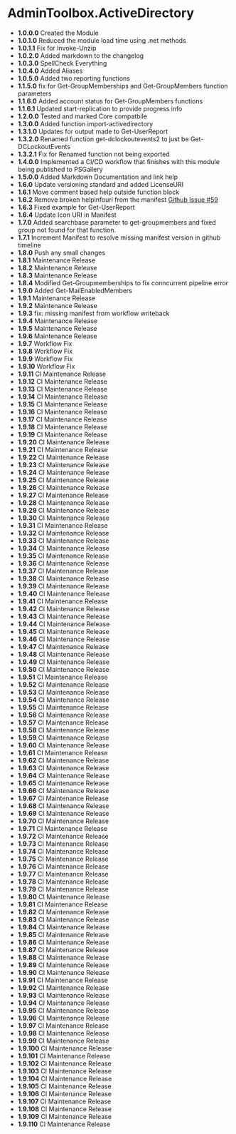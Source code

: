 # **AdminToolbox.ActiveDirectory**

* **1.0.0.0** Created the Module
* **1.0.1.0** Reduced the module load time using .net methods
* **1.0.1.1** Fix for Invoke-Unzip
* **1.0.2.0** Added markdown to the changelog
* **1.0.3.0** SpellCheck Everything
* **1.0.4.0** Added Aliases
* **1.0.5.0** Added two reporting functions
* **1.1.5.0** fix for Get-GroupMemberships  and Get-GroupMembers function parameters
* **1.1.6.0** Added account status for Get-GroupMembers functions
* **1.1.6.1** Updated start-replication to provide progress info
* **1.2.0.0** Tested and marked Core compatbile
* **1.3.0.0** Added function import-activedirectory
* **1.3.1.0** Updates for output made to Get-UserReport
* **1.3.2.0** Renamed function get-dclockoutevents2 to just be Get-DCLockoutEvents
* **1.3.2.1** Fix for Renamed function not being exported
* **1.4.0.0** Implemented a CI/CD workflow that finishes with this module being published to PSGallery
* **1.5.0.0** Added Markdown Documentation and link help
* **1.6.0** Update versioning standard and added LicenseURI
* **1.6.1** Move comment based help outside function block
* **1.6.2** Remove broken helpinfouri from the manifest [Github Issue #59](https://github.com/TheTaylorLee/AdminToolbox/issues/59)
* **1.6.3** Fixed example for Get-UserReport
* **1.6.4** Update Icon URI in Manifest
* **1.7.0** Added searchbase parameter to get-groupmembers and fixed group not found for that function.
* **1.7.1** Increment Manifest to resolve missing manifest version in github timeline
* **1.8.0** Push any small changes
* **1.8.1** Maintenance Release
* **1.8.2** Maintenance Release
* **1.8.3** Maintenance Release
* **1.8.4** Modified Get-Groupmemberships to fix conncurrent pipeline error
* **1.9.0** Added Get-MailEnabledMembers
* **1.9.1** Maintenance Release
* **1.9.2** Maintenance Release
* **1.9.3** fix: missing manifest from workflow writeback
* **1.9.4** Maintenance Release
* **1.9.5** Maintenance Release
* **1.9.6** Maintenance Release
* **1.9.7** Workflow Fix
* **1.9.8** Workflow Fix
* **1.9.9** Workflow Fix
* **1.9.10** Workflow Fix
* **1.9.11** CI Maintenance Release
* **1.9.12** CI Maintenance Release
* **1.9.13** CI Maintenance Release
* **1.9.14** CI Maintenance Release
* **1.9.15** CI Maintenance Release
* **1.9.16** CI Maintenance Release
* **1.9.17** CI Maintenance Release
* **1.9.18** CI Maintenance Release
* **1.9.19** CI Maintenance Release
* **1.9.20** CI Maintenance Release
* **1.9.21** CI Maintenance Release
* **1.9.22** CI Maintenance Release
* **1.9.23** CI Maintenance Release
* **1.9.24** CI Maintenance Release
* **1.9.25** CI Maintenance Release
* **1.9.26** CI Maintenance Release
* **1.9.27** CI Maintenance Release
* **1.9.28** CI Maintenance Release
* **1.9.29** CI Maintenance Release
* **1.9.30** CI Maintenance Release
* **1.9.31** CI Maintenance Release
* **1.9.32** CI Maintenance Release
* **1.9.33** CI Maintenance Release
* **1.9.34** CI Maintenance Release
* **1.9.35** CI Maintenance Release
* **1.9.36** CI Maintenance Release
* **1.9.37** CI Maintenance Release
* **1.9.38** CI Maintenance Release
* **1.9.39** CI Maintenance Release
* **1.9.40** CI Maintenance Release
* **1.9.41** CI Maintenance Release
* **1.9.42** CI Maintenance Release
* **1.9.43** CI Maintenance Release
* **1.9.44** CI Maintenance Release
* **1.9.45** CI Maintenance Release
* **1.9.46** CI Maintenance Release
* **1.9.47** CI Maintenance Release
* **1.9.48** CI Maintenance Release
* **1.9.49** CI Maintenance Release
* **1.9.50** CI Maintenance Release
* **1.9.51** CI Maintenance Release
* **1.9.52** CI Maintenance Release
* **1.9.53** CI Maintenance Release
* **1.9.54** CI Maintenance Release
* **1.9.55** CI Maintenance Release
* **1.9.56** CI Maintenance Release
* **1.9.57** CI Maintenance Release
* **1.9.58** CI Maintenance Release
* **1.9.59** CI Maintenance Release
* **1.9.60** CI Maintenance Release
* **1.9.61** CI Maintenance Release
* **1.9.62** CI Maintenance Release
* **1.9.63** CI Maintenance Release
* **1.9.64** CI Maintenance Release
* **1.9.65** CI Maintenance Release
* **1.9.66** CI Maintenance Release
* **1.9.67** CI Maintenance Release
* **1.9.68** CI Maintenance Release
* **1.9.69** CI Maintenance Release
* **1.9.70** CI Maintenance Release
* **1.9.71** CI Maintenance Release
* **1.9.72** CI Maintenance Release
* **1.9.73** CI Maintenance Release
* **1.9.74** CI Maintenance Release
* **1.9.75** CI Maintenance Release
* **1.9.76** CI Maintenance Release
* **1.9.77** CI Maintenance Release
* **1.9.78** CI Maintenance Release
* **1.9.79** CI Maintenance Release
* **1.9.80** CI Maintenance Release
* **1.9.81** CI Maintenance Release
* **1.9.82** CI Maintenance Release
* **1.9.83** CI Maintenance Release
* **1.9.84** CI Maintenance Release
* **1.9.85** CI Maintenance Release
* **1.9.86** CI Maintenance Release
* **1.9.87** CI Maintenance Release
* **1.9.88** CI Maintenance Release
* **1.9.89** CI Maintenance Release
* **1.9.90** CI Maintenance Release
* **1.9.91** CI Maintenance Release
* **1.9.92** CI Maintenance Release
* **1.9.93** CI Maintenance Release
* **1.9.94** CI Maintenance Release
* **1.9.95** CI Maintenance Release
* **1.9.96** CI Maintenance Release
* **1.9.97** CI Maintenance Release
* **1.9.98** CI Maintenance Release
* **1.9.99** CI Maintenance Release
* **1.9.100** CI Maintenance Release
* **1.9.101** CI Maintenance Release
* **1.9.102** CI Maintenance Release
* **1.9.103** CI Maintenance Release
* **1.9.104** CI Maintenance Release
* **1.9.105** CI Maintenance Release
* **1.9.106** CI Maintenance Release
* **1.9.107** CI Maintenance Release
* **1.9.108** CI Maintenance Release
* **1.9.109** CI Maintenance Release
* **1.9.110** CI Maintenance Release